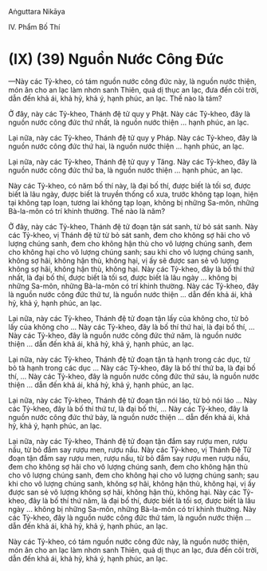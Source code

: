 Aṅguttara Nikāya

IV. Phẩm Bố Thí

# (IX) (39) Nguồn Nước Công Ðức

—Này các Tỷ-kheo, có tám nguồn nước công đức này, là nguồn nước thiện, món ăn cho an lạc làm nhơn sanh Thiên, quả dị thục an lạc, đưa đến cõi trời, dẫn đến khả ái, khả hỷ, khả ý, hạnh phúc, an lạc. Thế nào là tám?

Ở đây, này các Tỷ-kheo, Thánh đệ tử quy y Phật. Này các Tỷ-kheo, đây là nguồn nước công đức thứ nhất, là nguồn nước thiện ... hạnh phúc, an lạc.

Lại nữa, này các Tỷ-kheo, Thánh đệ tử quy y Pháp. Này các Tỷ-kheo, đây là nguồn nước công đức thứ hai, là nguồn nước thiện ... hạnh phúc, an lạc.

Lại nữa, này các Tỷ-kheo, Thánh đệ tử quy y Tăng. Này các Tỷ-kheo, đây là nguồn nước công đức thứ ba, là nguồn nước thiện ... hạnh phúc, an lạc.

Này các Tỷ-kheo, có năm bố thí này, là đại bố thí, được biết là tối sơ, được biết là lâu ngày, được biết là truyền thống cổ xưa, trước không tạp loạn, hiện tại không tạp loạn, tương lai không tạp loạn, không bị những Sa-môn, những Bà-la-môn có trí khinh thường. Thế nào là năm?

Ở đây, này các Tỷ-kheo, Thánh đệ tử đoạn tận sát sanh, từ bỏ sát sanh. Này các Tỷ-kheo, vị Thánh đệ tử từ bỏ sát sanh, đem cho không sợ hãi cho vô lượng chúng sanh, đem cho không hận thù cho vô lượng chúng sanh, đem cho không hại cho vô lượng chúng sanh; sau khi cho vô lượng chúng sanh, không sợ hãi, không hận thù, không hại, vị ấy sẽ được san sẻ vô lượng không sợ hãi, không hận thù, không hại. Này các Tỷ-kheo, đây là bố thí thứ nhất, là đại bố thí, được biết là tối sơ, được biết là lâu ngày ... không bị những Sa-môn, những Bà-la-môn có trí khinh thường. Này các Tỷ-kheo, đây là nguồn nước công đức thứ tư, là nguồn nước thiện ... dẫn đến khả ái, khả hỷ, khả ý, hạnh phúc, an lạc.

Lại nữa, này các Tỷ-kheo, Thánh đệ tử đoạn tận lấy của không cho, từ bỏ lấy của không cho ... Này các Tỷ-kheo, đây là bố thí thứ hai, là đại bố thí, ... Này các Tỷ-kheo, đây là nguồn nước công đức thứ năm, là nguồn nước thiện ... dẫn đến khả ái, khả hỷ, khả ý, hạnh phúc, an lạc.

Lại nữa, này các Tỷ-kheo, Thánh đệ tử đoạn tận tà hạnh trong các dục, từ bỏ tà hạnh trong các dục ... Này các Tỷ-kheo, đây là bố thí thứ ba, là đại bố thí, ... Này các Tỷ-kheo, đây là nguồn nước công đức thứ sáu, là nguồn nước thiện ... dẫn đến khả ái, khả hỷ, khả ý, hạnh phúc, an lạc.

Lại nữa, này các Tỷ-kheo, Thánh đệ tử đoạn tận nói láo, từ bỏ nói láo ... Này các Tỷ-kheo, đây là bố thí thứ tư, là đại bố thí, ... Này các Tỷ-kheo, đây là nguồn nước công đức thứ bảy, là nguồn nước thiện ... dẫn đến khả ái, khả hỷ, khả ý, hạnh phúc, an lạc.

Lại nữa, này các Tỷ-kheo, Thánh đệ tử đoạn tận đắm say rượu men, rượu nấu, từ bỏ đắm say rượu men, rượu nấu. Này các Tỷ-kheo, vị Thánh Ðệ Tử đoạn tận đắm say rượu men, rượu nấu, từ bỏ đắm say rượu men rượu nấu, đem cho không sợ hãi cho vô lượng chúng sanh, đem cho không hận thù cho vô lượng chúng sanh, đem cho không hại cho vô lượng chúng sanh; sau khi cho vô lượng chúng sanh, không sợ hãi, không hận thù, không hại, vị ấy được san sẻ vô lượng không sợ hãi, không hận thù, không hại. Này các Tỷ-kheo, đây là bố thí thứ năm, là đại bố thí, được biết là tối sơ, được biết là lâu ngày ... không bị những Sa-môn, những Bà-la-môn có trí khinh thường. Này các Tỷ-kheo, đây là nguồn nước công đức thứ tám, là nguồn nước thiện ... dẫn đến khả ái, khả hỷ, khả ý, hạnh phúc, an lạc.

Này các Tỷ-kheo, có tám nguồn nước công đức này, là nguồn nước thiện, món ăn cho an lạc làm nhơn sanh Thiên, quả dị thục an lạc, đưa đến cõi trời, dẫn đến khả ái, khả hỷ, khả ý, hạnh phúc, an lạc.

